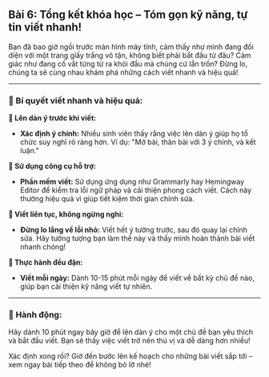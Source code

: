 ## Bài 6: Tổng kết khóa học – Tóm gọn kỹ năng, tự tin viết nhanh!

Bạn đã bao giờ ngồi trước màn hình máy tính, cảm thấy như mình đang đối diện với một trang giấy trắng vô tận, không biết phải bắt đầu từ đâu? Cảm giác như đang cố vắt từng từ ra khỏi đầu mà chúng cứ lẩn trốn? Đừng lo, chúng ta sẽ cùng nhau khám phá những cách viết nhanh và hiệu quả!

---

### 📌 Bí quyết viết nhanh và hiệu quả:

**🔹 Lên dàn ý trước khi viết:**
- **Xác định ý chính:** Nhiều sinh viên thấy rằng việc lên dàn ý giúp họ tổ chức suy nghĩ rõ ràng hơn. Ví dụ: "Mở bài, thân bài với 3 ý chính, và kết luận."

**🔹 Sử dụng công cụ hỗ trợ:**
- **Phần mềm viết:** Sử dụng ứng dụng như Grammarly hay Hemingway Editor để kiểm tra lỗi ngữ pháp và cải thiện phong cách viết. Cách này thường hiệu quả vì giúp tiết kiệm thời gian chỉnh sửa.

**🔹 Viết liên tục, không ngừng nghỉ:**
- **Đừng lo lắng về lỗi nhỏ:** Viết hết ý tưởng trước, sau đó quay lại chỉnh sửa. Hãy tưởng tượng bạn làm thế này và thấy mình hoàn thành bài viết nhanh chóng!

**🔹 Thực hành đều đặn:**
- **Viết mỗi ngày:** Dành 10-15 phút mỗi ngày để viết về bất kỳ chủ đề nào, giúp bạn cải thiện kỹ năng viết tự nhiên.

---

### 🚀 Hành động:

Hãy dành 10 phút ngay bây giờ để lên dàn ý cho một chủ đề bạn yêu thích và bắt đầu viết. Bạn sẽ thấy việc viết trở nên thú vị và dễ dàng hơn nhiều!

Xác định xong rồi? Giờ đến bước lên kế hoạch cho những bài viết sắp tới – xem ngay bài tiếp theo để không bỏ lỡ nhé!
